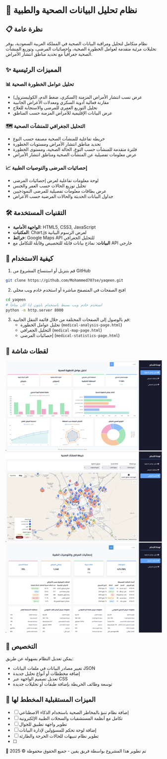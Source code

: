 # 🏥 نظام تحليل البيانات الصحية والطبية

## 📋 نظرة عامة
نظام متكامل لتحليل ومراقبة البيانات الصحية في المملكة العربية السعودية، يوفر تحليلات مرئية متقدمة لعوامل الخطورة الصحية، وإحصائيات المرضى، وتوزيع المنشآت الصحية جغرافياً مع تحديد مناطق انتشار الأمراض.

## ✨ المميزات الرئيسية

### 📊 تحليل عوامل الخطورة الصحية
- عرض نسب انتشار الأمراض المزمنة (السكري، ضغط الدم، الكوليسترول)
- مقارنة فعالية أدوية السكري ومعدلات الأعراض الجانبية
- تحليل التوزيع العمري للمرضى والاستجابة للعلاج
- عرض البيانات الإقليمية للأمراض المزمنة حسب المناطق

### 🗺️ التحليل الجغرافي للمنشآت الصحية
- خريطة تفاعلية للمنشآت الصحية مصنفة حسب النوع
- تحديد مناطق انتشار الأمراض ومستويات الخطورة
- فلترة متقدمة للمنشآت حسب النوع، الحالة الصحية، ومستوى الخطورة
- عرض معلومات تفصيلية عن المنشآت الصحية ومناطق انتشار الأمراض

### 📈 إحصائيات المرضى والتوصيات الطبية
- لوحة معلومات تفاعلية لعرض إحصائيات المرضى
- تحليل توزيع الحالات حسب العمر والجنس
- عرض بطاقات معلومات تفصيلية للمرضى النموذجيين
- جداول البيانات الحديثة والحالات المرضية حسب الأعراض

## 🛠️ التقنيات المستخدمة
- **الواجهة الأمامية**: HTML5, CSS3, JavaScript
- **المكتبات**: Chart.js لعرض الرسوم البيانية
- **خرائط**: Google Maps API للتحليل الجغرافي
- **البيانات**: نماذج بيانات قابلة للتخصيص وقابلة للتكامل مع API خارجي

## 🔧 كيفية الاستخدام
1. قم بتنزيل أو استنساخ المشروع من GitHub
```bash
git clone https://github.com/Mohammed707se/yaqeen.git
```

2. افتح الصفحات في المتصفح مباشرة أو استخدم خادم ويب محلي
```bash
cd yaqeen
# استخدم خادم ويب بسيط باستخدام بايثون إذا كان متاحاً
python -m http.server 8000
```

3. قم بالوصول إلى الصفحات المختلفة من خلال قائمة التنقل الجانبية:
   - تحليل عوامل الخطورة (`medical-analysis-page.html`)
   - التحليل الجغرافي (`medical-map-page.html`)
   - إحصائيات المرضى (`medical-statistics-page.html`)

## 📸 لقطات شاشة
![تحليل عوامل الخطورة](/screenshots/risk-analysis.png)
![التحليل الجغرافي](/screenshots/map-analysis.png)
![إحصائيات المرضى](/screenshots/patient-statistics.png)

## 🚀 التخصيص
يمكن تعديل النظام بسهولة عن طريق:
- تغيير مصادر البيانات في ملفات البيانات JSON
- إضافة مخططات أو أنواع تحليل جديدة
- تعديل تصميم الواجهة عبر CSS
- توسعة وظائف الخريطة بإضافة طبقات أو تحليلات جديدة

## 📌 الميزات المستقبلية المخطط لها
- [ ] إضافة نظام تنبؤ بالمخاطر الصحية باستخدام الذكاء الاصطناعي
- [ ] تكامل مع أنظمة المستشفيات والسجلات الطبية الإلكترونية
- [ ] تطوير واجهة تطبيق للجوال
- [ ] إضافة لوحة تحكم للمسؤولين لإدارة البيانات
- [ ] تطوير نظام تنبيهات للحالات الحرجة والطارئة
- [ ] 
🌟 تم تطوير هذا المشروع بواسطة فريق يقين - جميع الحقوق محفوظة © 2025
